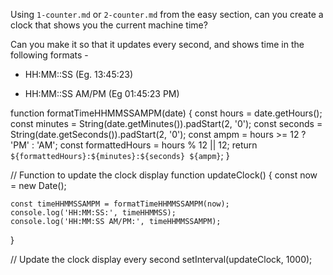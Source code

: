 Using `1-counter.md` or `2-counter.md` from the easy section, can you create a
clock that shows you the current machine time?

Can you make it so that it updates every second, and shows time in the following formats - 

 - HH:MM::SS (Eg. 13:45:23)

 - HH:MM::SS AM/PM (Eg 01:45:23 PM)

function formatTimeHHMMSSAMPM(date) {
    const hours = date.getHours();
    const minutes = String(date.getMinutes()).padStart(2, '0');
    const seconds = String(date.getSeconds()).padStart(2, '0');
    const ampm = hours >= 12 ? 'PM' : 'AM';
    const formattedHours = hours % 12 || 12;
    return `${formattedHours}:${minutes}:${seconds} ${ampm}`;
}

// Function to update the clock display
function updateClock() {
    const now = new Date();
    
    const timeHHMMSSAMPM = formatTimeHHMMSSAMPM(now);
    console.log('HH:MM:SS:', timeHHMMSS);
    console.log('HH:MM:SS AM/PM:', timeHHMMSSAMPM);
}

// Update the clock display every second
setInterval(updateClock, 1000);